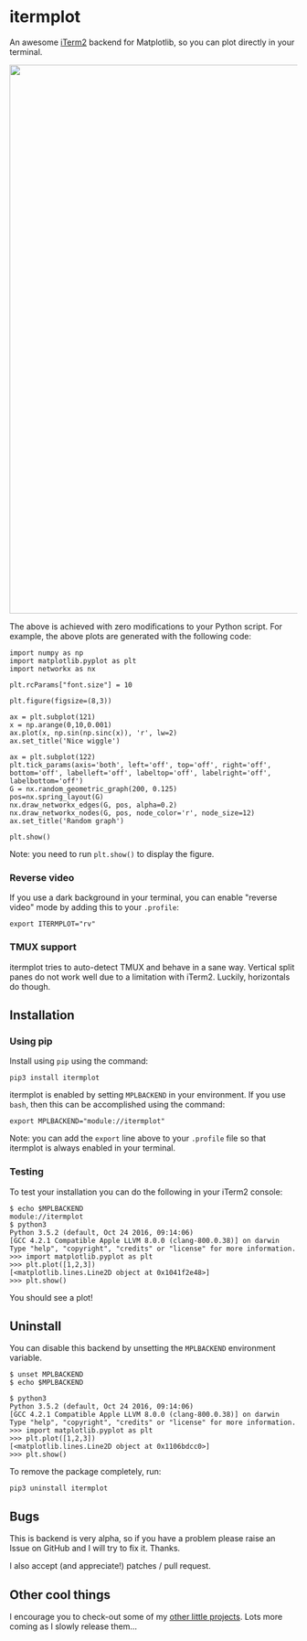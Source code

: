 # itermplot

An awesome [iTerm2](https://www.iterm2.com/) backend for Matplotlib, so you can plot directly in your terminal.

<img src="https://github.com/daleroberts/itermplot/raw/master/docs/lightdark.png" width="960">

The above is achieved with zero modifications to your Python script. For example, the above 
plots are generated with the following code:
```{python}
import numpy as np
import matplotlib.pyplot as plt
import networkx as nx

plt.rcParams["font.size"] = 10

plt.figure(figsize=(8,3))

ax = plt.subplot(121)
x = np.arange(0,10,0.001)
ax.plot(x, np.sin(np.sinc(x)), 'r', lw=2)
ax.set_title('Nice wiggle')

ax = plt.subplot(122)
plt.tick_params(axis='both', left='off', top='off', right='off', bottom='off', labelleft='off', labeltop='off', labelright='off', labelbottom='off')
G = nx.random_geometric_graph(200, 0.125)
pos=nx.spring_layout(G)
nx.draw_networkx_edges(G, pos, alpha=0.2)
nx.draw_networkx_nodes(G, pos, node_color='r', node_size=12)
ax.set_title('Random graph')

plt.show()
```

Note: you need to run `plt.show()` to display the figure.

### Reverse video

If you use a dark background in your terminal, you can enable "reverse video" mode by adding this to your `.profile`:
```
export ITERMPLOT="rv"
```

### TMUX support

itermplot tries to auto-detect TMUX and behave in a sane way. Vertical split panes do not work well due to a
limitation with iTerm2. Luckily, horizontals do though.

## Installation

### Using pip

Install using `pip` using the command:
```{sh}
pip3 install itermplot
```

itermplot is enabled by setting `MPLBACKEND` in your environment. If you use `bash`, then this can be accomplished using the command:
```{sh}
export MPLBACKEND="module://itermplot"
```
Note: you can add the `export` line above to your `.profile` file so that itermplot is always enabled in your terminal.

### Testing

To test your installation you can do the following in your iTerm2 console:
```
$ echo $MPLBACKEND
module://itermplot
$ python3
Python 3.5.2 (default, Oct 24 2016, 09:14:06)
[GCC 4.2.1 Compatible Apple LLVM 8.0.0 (clang-800.0.38)] on darwin
Type "help", "copyright", "credits" or "license" for more information.
>>> import matplotlib.pyplot as plt
>>> plt.plot([1,2,3])
[<matplotlib.lines.Line2D object at 0x1041f2e48>]
>>> plt.show()
```

You should see a plot!

## Uninstall

You can disable this backend by unsetting the `MPLBACKEND` environment variable.
```
$ unset MPLBACKEND
$ echo $MPLBACKEND

$ python3
Python 3.5.2 (default, Oct 24 2016, 09:14:06)
[GCC 4.2.1 Compatible Apple LLVM 8.0.0 (clang-800.0.38)] on darwin
Type "help", "copyright", "credits" or "license" for more information.
>>> import matplotlib.pyplot as plt
>>> plt.plot([1,2,3])
[<matplotlib.lines.Line2D object at 0x1106bdcc0>]
>>> plt.show()
```

To remove the package completely, run:
```
pip3 uninstall itermplot
```

## Bugs

This is backend is very alpha, so if you have a problem please raise an Issue on GitHub and I will try to fix it. Thanks.

I also accept (and appreciate!) patches / pull request.

## Other cool things

I encourage you to check-out some of my [other little projects](https://github.com/daleroberts). Lots more coming as I slowly release them...
